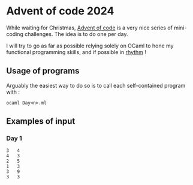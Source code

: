 # Advent of code 2024

While waiting for Christmas, [Advent of code](https://adventofcode.com) is a very nice series of mini-coding challenges. The idea is to do one per day.

I will try to go as far as possible relying solely on OCaml to hone my functional programming skills, and if possible in [rhythm](https://www.youtube.com/watch?v=tZOdrbRKCrI) !

## Usage of programs

Arguably the easiest way to do so is to call each self-contained program with :
```shell
ocaml Day<n>.ml
```

## Examples of input

### Day 1

```
3   4
4   3
2   5
1   3
3   9
3   3
```
